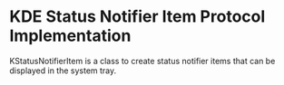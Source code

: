 # KDE Status Notifier Item Protocol Implementation

KStatusNotifierItem is a class to create status notifier items that can be displayed in the system tray.
